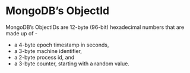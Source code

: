 # MongoDB’s ObjectId
MongoDB’s ObjectIDs are 12-byte (96-bit) hexadecimal numbers that are made up of -
- a 4-byte epoch timestamp in seconds,
- a 3-byte machine identifier,
- a 2-byte process id, and
- a 3-byte counter, starting with a random value.

